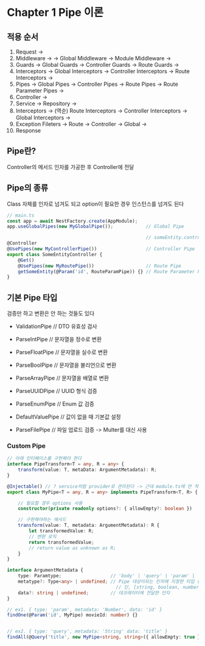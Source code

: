 # Chapter 1 Pipe 이론

## 적용 순서

1. Request ->
2. Middleware ->
    -> Global Middleware -> Module Middleware ->
3. Guards ->
    Global Guards -> Controller Guards -> Route Guards ->
4. Interceptors ->
    Global Interceptors -> Controller Interceptors -> Route Interceptors ->
5. Pipes ->
    Global Pipes -> Controller Pipes -> Route Pipes -> Route Parameter Pipes ->
6. Controller ->
7. Service -> Repository ->
8. Interceptors ->
   (역순) Route Interceptors -> Controller Interceptors -> Global Interceptors ->
9. Exception Fileters
    -> Route -> Controller -> Global ->
10. Response

## Pipe란?

Controller의 메서드 인자를 가공한 후 Controller에 전달

## Pipe의 종류

Class 자체를 인자로 넘겨도 되고 option이 필요한 경우 인스턴스를 넘겨도 된다

```ts
// main.ts
const app = await NestFactory.create(AppModule);
app.useGlobalPipes(new MyGlobalPipe());            // Global Pipe

                                                   // someEntity.controller.ts
@Controller
@UsePipes(new MyControllerPipe())                  // Controller Pipe
export class SomeEntityController {
    @Get()
    @UsePipes(new MyRoutePipe())                   // Route Pipe
    getSomeEntity(@Param('id', RouteParamPipe)) {} // Route Parameter Pipe 일반적으로 많이 사용
}
```

## 기본 Pipe 타입

검증만 하고 변환은 안 하는 것들도 있다

- ValidationPipe     // DTO 유효성 검사
- ParseIntPipe       // 문자열을 정수로 변환
- ParseFloatPipe     // 문자열을 실수로 변환
- ParseBoolPipe      // 문자열을 불리언으로 변환
- ParseArrayPipe     // 문자열을 배열로 변환

- ParseUUIDPipe      // UUID 형식 검증
- ParseEnumPipe      // Enum 값 검증
- DefaultValuePipe   // 값이 없을 때 기본값 설정
- ParseFilePipe      // 파일 업로드 검증 -> Multer를 대신 사용

### Custom Pipe

```ts
// 아래 인터페이스를 구현해야 한다
interface PipeTransform<T = any, R = any> {
    transform(value: T, metaData: ArgumentMetadata): R;
}

@Injectable() // ? service처럼 provider로 관리된다 -> 근데 module.ts에 안 적어도 되는 이유는?
export class MyPipe<T = any, R = any> implements PipeTransform<T, R> { // PipeTransform<매개변수 타입, 반환 타입>

    // 필요할 경우 options 사용
    constructor(private readonly options?: { allowEmpty?: boolean })

    // 구현해야하는 메서드
    transform(value: T, metadata: ArgumentMetadata): R {
        let transformedValue: R;
        // 변환 로직
        return transformedValue;
        // return value as unknown as R;
    }
}

interface ArgumentMetadata {
    type: Paramtype;                  // 'body' | 'query' | 'param' | 'custom' 중 하나(Pipe 구현부 내에서 구분할 수 있게 해준다)
    metatype?: Type<any> | undefined; // Pipe 대상이되는 인자에 지정한 타입 (default: undefined)
                                        // 단, [string, boolean, number, array, object]는 박싱된다
    data?: string | undefined;        // 데코레이터에 전달한 인자
}

// ex1. { type: 'param', metadata: 'Number', data: 'id' }
findOne(@Param('id', MyPipe) movieId: number) {}


// ex2. { type: 'query', metadata: 'String' data: 'title' }
findAll(@Query('title', new MyPipe<string, string>({ allowEmpty: true })) movieTitle: string)
```
